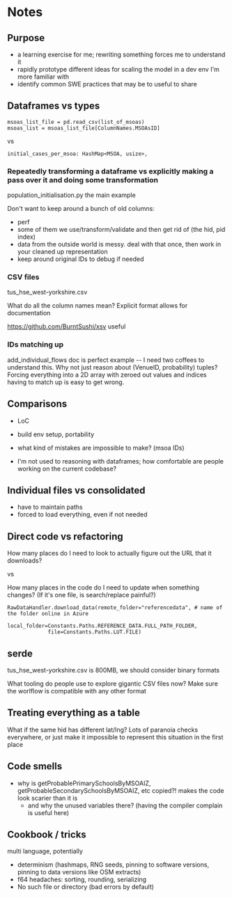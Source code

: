 # Notes

## Purpose

- a learning exercise for me; rewriting something forces me to understand it
- rapidly prototype different ideas for scaling the model in a dev env I'm more familiar with
- identify common SWE practices that may be to useful to share

## Dataframes vs types

```
msoas_list_file = pd.read_csv(list_of_msoas)
msoas_list = msoas_list_file[ColumnNames.MSOAsID]
```

vs

```
initial_cases_per_msoa: HashMap<MSOA, usize>,
```

### Repeatedly transforming a dataframe vs explicitly making a pass over it and doing some transformation

population_initialisation.py the main example

Don't want to keep around a bunch of old columns:
- perf
- some of them we use/transform/validate and then get rid of (the hid, pid index)
- data from the outside world is messy. deal with that once, then work in your cleaned up representation
- keep around original IDs to debug if needed

### CSV files

tus_hse_west-yorkshire.csv

What do all the column names mean? Explicit format allows for documentation

https://github.com/BurntSushi/xsv useful

### IDs matching up

add_individual_flows doc is perfect example -- I need two coffees to understand this. Why not just reason about (VenueID, probability) tuples? Forcing everything into a 2D array with zeroed out values and indices having to match up is easy to get wrong.

## Comparisons

- LoC
- build env setup, portability
- what kind of mistakes are impossible to make? (msoa IDs)

- I'm not used to reasoning with dataframes; how comfortable are people working on the current codebase?

## Individual files vs consolidated

- have to maintain paths
- forced to load everything, even if not needed

## Direct code vs refactoring

How many places do I need to look to actually figure out the URL that it downloads?

vs

How many places in the code do I need to update when something changes? (If it's one file, is search/replace painful?)

```
RawDataHandler.download_data(remote_folder="referencedata", # name of the folder online in Azure
			 local_folder=Constants.Paths.REFERENCE_DATA.FULL_PATH_FOLDER,
			 file=Constants.Paths.LUT.FILE)
```

## serde

tus_hse_west-yorkshire.csv is 800MB, we should consider binary formats

What tooling do people use to explore gigantic CSV files now? Make sure the worlflow is compatible with any other format

## Treating everything as a table

What if the same hid has different lat/lng? Lots of paranoia checks everywhere, or just make it impossible to represent this situation in the first place

## Code smells

- why is getProbablePrimarySchoolsByMSOAIZ, getProbableSecondarySchoolsByMSOAIZ, etc copied?! makes the code look scarier than it is
	- and why the unused variables there? (having the compiler complain is useful here)

## Cookbook / tricks

multi language, potentially

- determinism (hashmaps, RNG seeds, pinning to software versions, pinning to data versions like OSM extracts)
- f64 headaches: sorting, rounding, serializing
- No such file or directory (bad errors by default)
